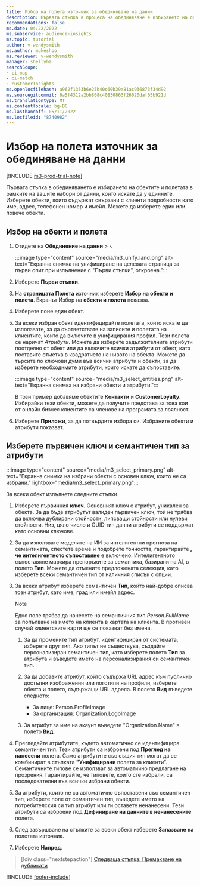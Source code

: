```yaml
---
title: Избор на полета източник за обединяване на данни
description: Първата стъпка в процеса на обединяване е избирането на обекти, атрибути, първични ключове и семантични типове за съпоставяне на данни в потребителския профил на унифициран клиент.
recommendations: false
ms.date: 04/22/2022
ms.subservice: audience-insights
ms.topic: tutorial
author: v-wendysmith
ms.author: mukeshpo
ms.reviewer: v-wendysmith
manager: shellyha
searchScope:
- ci-map
- ci-match
- customerInsights
ms.openlocfilehash: a962f1353b6e25b40c60b39a81ac936873f34d92
ms.sourcegitcommit: 6a5f4312a2bb808c40830863f26620daf65b921d
ms.translationtype: MT
ms.contentlocale: bg-BG
ms.lasthandoff: 05/11/2022
ms.locfileid: "8740982"
---
```

# <a name="select-source-fields-for-data-unification"></a>Избор на полета източник за обединяване на данни

[!INCLUDE [m3-prod-trial-note](includes/m3-prod-trial-note.md)]

Първата стъпка в обединяването е избирането на обектите и полетата в рамките на вашите набори от данни, които искате да у единните. Изберете обекти, които съдържат свързани с клиенти подробности като име, адрес, телефонен номер и имейл. Можете да изберете един или повече обекти.

## <a name="select-entities-and-fields"></a>Избор на обекти и полета

1. Отидете на **Обединение на данни** > **·**.

   :::image type="content" source="media/m3_unify_land.png" alt-text="Екранна снимка на унифициране на целевата страница за първи опит при изпълнение с &quot;Първи стъпки&quot;, откроена.":::

1. Изберете **Първи стъпки**.

1. На **страницата Полета** източник изберете **Избор на обекти и полета**. Екранът Избор на **обекти и полета** показва.

1. Изберете поне един обект.

1. За всеки избран обект идентифицирайте полетата, които искате да използвате, за да съответствате на записите и полетата на клиентите, които да включите в унифицирания профил. Тези полета се наричат *Атрибути*. Можете да изберете задължителните атрибути поотделно от обект или да включите всички атрибути от обект, като поставите отметка в квадратчето на нивото на обекта. Можете да търсите по ключови думи във всички атрибути и обекти, за да изберете необходимите атрибути, които искате да съпоставите.

   :::image type="content" source="media/m3_select_entities.png" alt-text="Екранна снимка на избрани обекти и атрибути.":::

   В този пример добавяме обектите **Контакти** и **CustomerLoyalty**. Избирайки тези обекти, можете да получите представа за това кои от онлайн бизнес клиентите са членове на програмата за лоялност.

1. Изберете **Приложи**, за да потвърдите избора си. Избраните обекти и атрибути показват.

## <a name="select-primary-key-and-semantic-type-for-attributes"></a>Изберете първичен ключ и семантичен тип за атрибути

   :::image type="content" source="media/m3_select_primary.png" alt-text="Екранна снимка на избрани обекти с основен ключ, които не са избрани." lightbox="media/m3_select_primary.png":::

За всеки обект изпълнете следните стъпки.

1. Изберете първичния **ключ**. Основният ключ е атрибут, уникален за обекта. За да бъде атрибутът валиден първичен ключ, той не трябва да включва дублирани стойности, липсващи стойности или нулеви стойности. Низ, цяло число и GUID тип данни атрибути се поддържат като основни ключове.

1. За да използвате моделите на ИИ за интелигентни прогноза на семантиката, спестете време и подобрете точността, гарантирайте **, че интелигентното съпоставяне** е включено. Интелигентното съпоставяне маркира препоръките за семантика, базирани на AI, в полето **Тип**. Можете да отмените предложената селекция, като изберете всеки семантичен тип от наличния списък с опции.

1. За всеки атрибут изберете семантичен **Тип**, който най-добре описва този атрибут, като име, град или имейл адрес.

   > [!NOTE]
   > Едно поле трябва да нанесете на семантичния тип *Person.FullName* за попълване на името на клиента в картата на клиента. В противен случай клиентските карти ще се показват без имена.

   1. За да промените тип атрибут, идентифициран от системата, изберете друг тип. Ако типът не съществува, създайте персонализиран семантичен тип, като изберете полето **Тип** за атрибута и въведете името на персонализирания си семантичен тип.

   1. За да добавите атрибут, който съдържа URL адрес към публично достъпни изображения или логотипи на профили, изберете обекта и полето, съдържащи URL адреса. В полето **Вид** въведете следното:
      - За лице: Person.ProfileImage
      - За организация: Organization.LogoImage

   1. За атрибут за име на акаунт въведете "Organization.Name" в полето **Вид**.

1. Прегледайте атрибутите, където автоматично се идентифицира семантичен тип. Тези атрибути са изброени под **Преглед на нанесени** полета. Само атрибутите със същия тип могат да се комбинират в стъпката **"Унифицирани** полета за клиенти". Семантичните типове се използват за автоматично предлагане на прозрения. Гарантирайте, че типовете, които сте избрали, са последователни във всички избрани обекти.

1. За атрибути, които не са автоматично съпоставени със семантичен тип, изберете поле от семантичен тип, въведете името на потребителския си тип атрибут или ги оставете ненанесени. Тези атрибути са изброени под **Дефиниране на данните в ненанесените** полета.

1. След завършване на стъпките за всеки обект изберете **Запазване на** полетата източник.

1. Изберете **Напред**.

> [!div class="nextstepaction"]
> [Следваща стъпка: Премахване на дубликати](remove-duplicates.md)

[!INCLUDE [footer-include](includes/footer-banner.md)]

